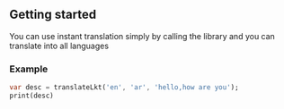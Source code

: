 <!--
This README describes the package. If you publish this package to pub.dev,
this README's contents appear on the landing page for your package.

For information about how to write a good package README, see the guide for
[writing package pages](https://dart.dev/guides/libraries/writing-package-pages).

For general information about developing packages, see the Dart guide for
[creating packages](https://dart.dev/guides/libraries/create-library-packages)
and the Flutter guide for
[developing packages and plugins](https://flutter.dev/developing-packages).
-->


## Getting started

You can use instant translation simply by calling the library and you can translate into all languages


### Example  
```dart
var desc = translateLkt('en', 'ar', 'hello,how are you');
print(desc)
```
